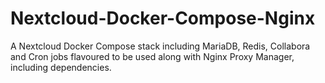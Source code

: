 # Nextcloud-Docker-Compose-Nginx
 A Nextcloud Docker Compose stack including MariaDB, Redis, Collabora and Cron jobs flavoured to be used along with Nginx Proxy Manager, including dependencies.
